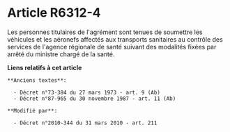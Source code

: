 # Article R6312-4

Les personnes titulaires de l'agrément sont tenues de soumettre les véhicules et les aéronefs affectés aux transports
sanitaires au contrôle des services de l'agence régionale de santé  suivant des modalités fixées par arrêté du ministre
chargé de la santé.

**Liens relatifs à cet article**

	**Anciens textes**:

	  - Décret n°73-384 du 27 mars 1973 - art. 9 (Ab)
	  - Décret n°87-965 du 30 novembre 1987 - art. 11 (Ab)

	**Modifié par**:

	  - Décret n°2010-344 du 31 mars 2010 - art. 211
